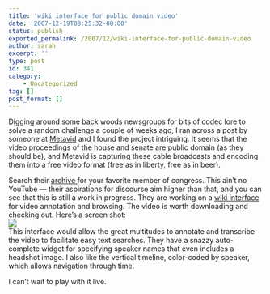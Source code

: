 ```yaml
---
title: 'wiki interface for public domain video'
date: '2007-12-19T08:25:32-08:00'
status: publish
exported_permalink: /2007/12/wiki-interface-for-public-domain-video
author: sarah
excerpt: ''
type: post
id: 341
category:
    - Uncategorized
tag: []
post_format: []
---
```

Digging around some back woods newsgroups for bits of codec lore to solve a random challenge a couple of weeks ago, I ran across a post by someone at [Metavid](http://metavid.ucsc.edu/blog) and I found the project intriguing. It seems that the video proceedings of the house and senate are public domain (as they should be), and Metavid is capturing these cable broadcasts and encoding them into a free video format (free as in liberty, free as in beer).

Search their [archive ](http://metavid.ucsc.edu/search)for your favorite member of congress. This ain’t no YouTube — their aspirations for discourse aim higher than that, and you can see that this is still a work in progress. They are working on a [wiki interface](http://metavid.ucsc.edu/blog/2007/09/26/metavid-wiki-video-preview/#more-94) for video annotation and browsing. The video is worth downloading and checking out. Here’s a screen shot:  
![](https://www.ultrasaurus.com/images/blog/metavid.png)  
This interface would allow the great multitudes to annotate and transcribe the video to facilitate easy text searches. They have a snazzy auto-complete widget for specifying speaker names that even includes a headshot image. I also like the vertical timeline, color-coded by speaker, which allows navigation through time.

I can’t wait to play with it live.